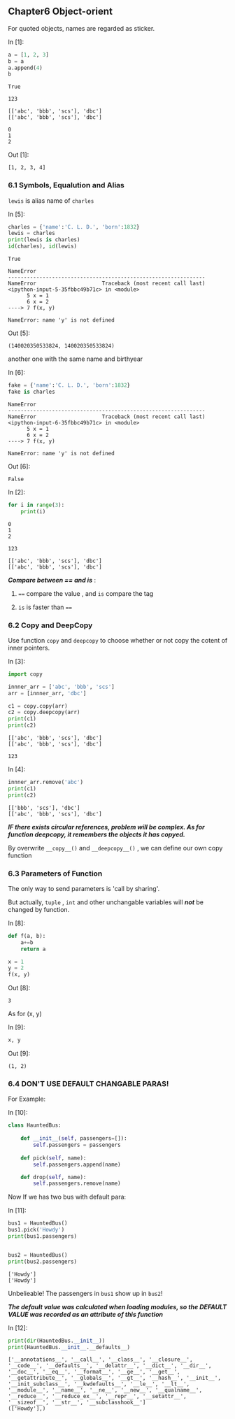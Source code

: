 ## Chapter6 Object-orient

For quoted objects, names are regarded as sticker.

In [1]: <!--{"msg_id":1,"type":"code"}-->
```python
a = [1, 2, 3]
b = a
a.append(4)
b
```
```
True
```
```
123
```
```
[['abc', 'bbb', 'scs'], 'dbc']
[['abc', 'bbb', 'scs'], 'dbc']
```
```
0
1
2
```
Out [1]:
```
[1, 2, 3, 4]
```

### 6.1 Symbols, Equalution and Alias

`lewis` is alias name of `charles` 

In [5]: <!--{"msg_id":5,"type":"code"}-->
```python
charles = {'name':'C. L. D.', 'born':1832}
lewis = charles
print(lewis is charles)
id(charles), id(lewis)
```
```
True
```
```
NameError
---------------------------------------------------------------
NameError                     Traceback (most recent call last)
<ipython-input-5-35fbbc49b71c> in <module>
      5 x = 1
      6 x = 2
----> 7 f(x, y)

NameError: name 'y' is not defined
```
Out [5]:
```
(140020350533824, 140020350533824)
```


another one with the same name and birthyear

In [6]: <!--{"msg_id":6,"type":"code"}-->
```python
fake = {'name':'C. L. D.', 'born':1832}
fake is charles
```
```
NameError
---------------------------------------------------------------
NameError                     Traceback (most recent call last)
<ipython-input-6-35fbbc49b71c> in <module>
      5 x = 1
      6 x = 2
----> 7 f(x, y)

NameError: name 'y' is not defined
```
Out [6]:
```
False
```

In [2]: <!--{"msg_id":2,"type":"code"}-->
```python
for i in range(3):
	print(i)
```
```
0
1
2
```
```
123
```
```
[['abc', 'bbb', 'scs'], 'dbc']
[['abc', 'bbb', 'scs'], 'dbc']
```
***Compare between == and is*** :

1. `==` compare the value , and `is` compare the tag

2. `is` is faster than `==` 


### 6.2 Copy and DeepCopy 

Use function `copy` and `deepcopy` to choose whether or not copy the cotent of inner pointers.

In [3]: <!--{"msg_id":3,"type":"code"}-->
```python
import copy

innner_arr = ['abc', 'bbb', 'scs']
arr = [innner_arr, 'dbc']

c1 = copy.copy(arr)
c2 = copy.deepcopy(arr)
print(c1)
print(c2)

```
```
[['abc', 'bbb', 'scs'], 'dbc']
[['abc', 'bbb', 'scs'], 'dbc']
```
```
123
```

In [4]: <!--{"msg_id":4,"type":"code"}-->
```python
innner_arr.remove('abc')
print(c1)
print(c2)
```
```
[['bbb', 'scs'], 'dbc']
[['abc', 'bbb', 'scs'], 'dbc']
```

***IF there exists circular references, problem will be complex. As for function deepcopy, it remembers the objects it has copyed.*** 

By overwrite `__copy__()` and `__deepcopy__()` , we can define our own copy function


### 6.3 Parameters of Function 

The only way to send parameters is 'call by sharing'.

But actually, `tuple` , `int` and other unchangable variables will ***not*** be changed by function.

In [8]: <!--{"msg_id":8,"type":"code"}-->
```python
def f(a, b):
	a+=b
	return a

x = 1
y = 2
f(x, y)
```
Out [8]:
```
3
```

As for (x, y)

In [9]: <!--{"msg_id":9,"type":"code"}-->
```python
x, y
```
Out [9]:
```
(1, 2)
```

### 6.4 DON'T USE DEFAULT CHANGABLE PARAS!

For Example:

In [10]: <!--{"msg_id":10,"type":"code"}-->
```python
class HauntedBus:
	
	def __init__(self, passengers=[]):
		self.passengers = passengers
	
	def pick(self, name):
		self.passengers.append(name)

	def drop(self, name):
		self.passengers.remove(name)
```


Now If we has two bus with default para:

In [11]: <!--{"msg_id":11,"type":"code"}-->
```python
bus1 = HauntedBus()
bus1.pick('Howdy')
print(bus1.passengers)


bus2 = HauntedBus()
print(bus2.passengers)

```
```
['Howdy']
['Howdy']
```

Unbelieable! The passengers in `bus1` show up in `bus2`!

***The default value was calculated when loading modules, so the DEFAULT VALUE was recorded as an attribute of this function*** 

In [12]: <!--{"msg_id":12,"type":"code"}-->
```python
print(dir(HauntedBus.__init__))
print(HauntedBus.__init__.__defaults__)
```
```
['__annotations__', '__call__', '__class__', '__closure__', '__code__', '__defaults__', '__delattr__', '__dict__', '__dir__', '__doc__', '__eq__', '__format__', '__ge__', '__get__', '__getattribute__', '__globals__', '__gt__', '__hash__', '__init__', '__init_subclass__', '__kwdefaults__', '__le__', '__lt__', '__module__', '__name__', '__ne__', '__new__', '__qualname__', '__reduce__', '__reduce_ex__', '__repr__', '__setattr__', '__sizeof__', '__str__', '__subclasshook__']
(['Howdy'],)
```


